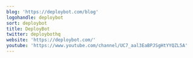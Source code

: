 ```yaml
---
blog: 'https://deploybot.com/blog'
logohandle: deploybot
sort: deploybot
title: DeployBot
twitter: deploybothq
website: 'https://deploybot.com/'
youtube: 'https://www.youtube.com/channel/UC7_aal3EaBPJSgHtYYQZL5A'
---
```

